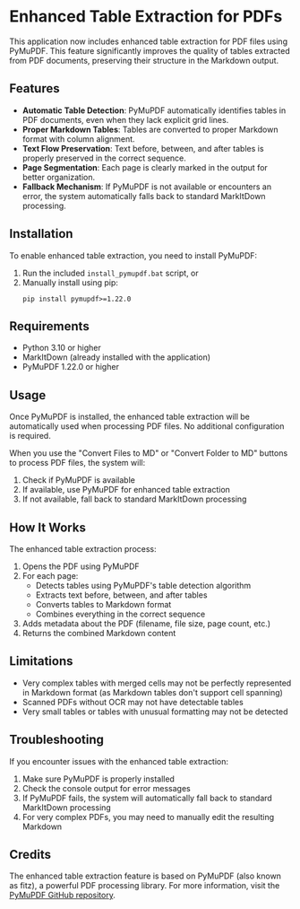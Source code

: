# Enhanced Table Extraction for PDFs

This application now includes enhanced table extraction for PDF files using PyMuPDF. This feature significantly improves the quality of tables extracted from PDF documents, preserving their structure in the Markdown output.

## Features

- **Automatic Table Detection**: PyMuPDF automatically identifies tables in PDF documents, even when they lack explicit grid lines.
- **Proper Markdown Tables**: Tables are converted to proper Markdown format with column alignment.
- **Text Flow Preservation**: Text before, between, and after tables is properly preserved in the correct sequence.
- **Page Segmentation**: Each page is clearly marked in the output for better organization.
- **Fallback Mechanism**: If PyMuPDF is not available or encounters an error, the system automatically falls back to standard MarkItDown processing.

## Installation

To enable enhanced table extraction, you need to install PyMuPDF:

1. Run the included `install_pymupdf.bat` script, or
2. Manually install using pip:
   ```
   pip install pymupdf>=1.22.0
   ```

## Requirements

- Python 3.10 or higher
- MarkItDown (already installed with the application)
- PyMuPDF 1.22.0 or higher

## Usage

Once PyMuPDF is installed, the enhanced table extraction will be automatically used when processing PDF files. No additional configuration is required.

When you use the "Convert Files to MD" or "Convert Folder to MD" buttons to process PDF files, the system will:

1. Check if PyMuPDF is available
2. If available, use PyMuPDF for enhanced table extraction
3. If not available, fall back to standard MarkItDown processing

## How It Works

The enhanced table extraction process:

1. Opens the PDF using PyMuPDF
2. For each page:
   - Detects tables using PyMuPDF's table detection algorithm
   - Extracts text before, between, and after tables
   - Converts tables to Markdown format
   - Combines everything in the correct sequence
3. Adds metadata about the PDF (filename, file size, page count, etc.)
4. Returns the combined Markdown content

## Limitations

- Very complex tables with merged cells may not be perfectly represented in Markdown format (as Markdown tables don't support cell spanning)
- Scanned PDFs without OCR may not have detectable tables
- Very small tables or tables with unusual formatting may not be detected

## Troubleshooting

If you encounter issues with the enhanced table extraction:

1. Make sure PyMuPDF is properly installed
2. Check the console output for error messages
3. If PyMuPDF fails, the system will automatically fall back to standard MarkItDown processing
4. For very complex PDFs, you may need to manually edit the resulting Markdown

## Credits

The enhanced table extraction feature is based on PyMuPDF (also known as fitz), a powerful PDF processing library. For more information, visit the [PyMuPDF GitHub repository](https://github.com/pymupdf/PyMuPDF). 
